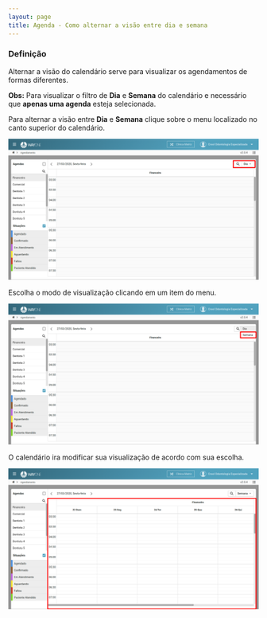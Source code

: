 ```yaml
---
layout: page
title: Agenda - Como alternar a visão entre dia e semana
---
```


### Definição

Alternar a visão do calendário serve para visualizar os agendamentos de formas diferentes.

**Obs:** Para visualizar o filtro de **Dia** e **Semana** do calendário e necessário que **apenas uma agenda** esteja selecionada.

Para alternar a visão entre **Dia** e **Semana** clique sobre o menu localizado no canto superior do calendário.

<p align="center">
  <img alt="alternar-visao-dia-semana-img-1" src="/pages/agenda/alternar-visao-dia-semana/alternar-visao-dia-semana-img-1.png" width="800">
</p>

Escolha o modo de visualização clicando em um item do menu.

<p align="center">
  <img alt="alternar-visao-dia-semana-img-2" src="/pages/agenda/alternar-visao-dia-semana/alternar-visao-dia-semana-img-2.png" width="800">
</p>

O calendário ira modificar sua visualização de acordo com sua escolha.

<p align="center">
  <img alt="alternar-visao-dia-semana-img-3" src="/pages/agenda/alternar-visao-dia-semana/alternar-visao-dia-semana-img-3.png" width="800">
</p>